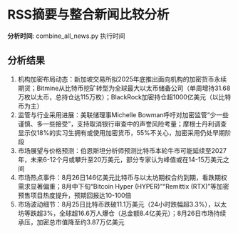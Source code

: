 # RSS摘要与整合新闻比较分析

**分析时间**: combine_all_news.py 执行时间

## 分析结果

1. 机构加密布局动态：新加坡交易所拟2025年底推出面向机构的加密货币永续期货；Bitmine从比特币挖矿转型为全球最大以太币储备公司（单周增持31.68万枚以太币，总持仓达115万枚）；BlackRock加密持仓超1000亿美元（以比特币为主）
2. 监管与行业采用进展：美联储理事Michelle Bowman呼吁对加密监管“少一些谨慎、多一些接受”，支持取消银行审查中的声誉风险考量；摩根士丹利调查显示仅18%的实习生拥有或使用加密货币，55%不关心，加密采用仍处早期阶段
3. 市场展望与价格预测：伯恩斯坦分析师预测比特币本轮牛市可能延续至2027年，未来6-12个月或攀升至20万美元，部分专家认为峰值或在14-15万美元之间
4. 市场热点事件：8月26日146亿美元比特币与以太坊期权合约到期，看跌期权需求显著偏重；8月中下旬“Bitcoin Hyper (HYPER)”“Remittix (RTX)”等加密预售项目热度提升，预期回报达10-100倍
5. 市场波动细节：8月25日比特币跌破11.1万美元（24小时跌幅超3.3%），以太坊等跌超3%，全球超16.6万人爆仓（总金额8.4亿美元）；8月26日市场持续承压，加密总市值降至约3.87万亿美元

